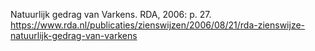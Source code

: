 Natuurlijk gedrag van Varkens. RDA, 2006: p. 27.  https://www.rda.nl/publicaties/zienswijzen/2006/08/21/rda-zienswijze-natuurlijk-gedrag-van-varkens